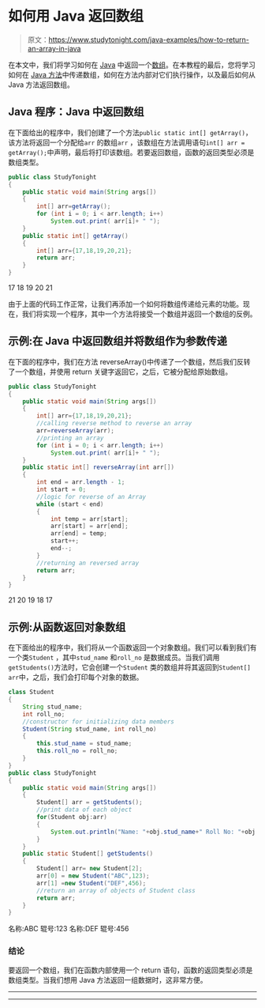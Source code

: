 # 如何用 Java 返回数组

> 原文：<https://www.studytonight.com/java-examples/how-to-return-an-array-in-java>

在本文中，我们将学习如何在 [Java](https://www.studytonight.com/java/) 中返回一个[数组](https://www.studytonight.com/java/array.php)。在本教程的最后，您将学习如何在 [Java 方法](https://www.studytonight.com/java/methods-in-java.php)中传递数组，如何在方法内部对它们执行操作，以及最后如何从 Java 方法返回数组。

## Java 程序：Java 中返回数组

在下面给出的程序中，我们创建了一个方法`public static int[] getArray()`，该方法将返回一个分配给`arr` 的数组`arr` ，该数组在方法调用语句`int[] arr = getArray();`中声明，最后将打印该数组。若要返回数组，函数的返回类型必须是数组类型。

```java
public class StudyTonight  
{  
	public static void main(String args[])  
	{  
		int[] arr=getArray();           
		for (int i = 0; i < arr.length; i++) 
			System.out.print( arr[i]+ " ");     
	}  
	public static int[] getArray()  
	{  
		int[] arr={17,18,19,20,21};   
		return arr;  
	}  
} 
```

17 18 19 20 21

由于上面的代码工作正常，让我们再添加一个如何将数组传递给元素的功能。现在，我们将实现一个程序，其中一个方法将接受一个数组并返回一个数组的反例。

## 示例:在 Java 中返回数组并将数组作为参数传递

在下面的程序中，我们在方法 reverseArray()中传递了一个数组，然后我们反转了一个数组，并使用 return 关键字返回它，之后，它被分配给原始数组。

```java
public class StudyTonight  
{  
	public static void main(String args[])  
	{  
		int[] arr={17,18,19,20,21};   
		//calling reverse method to reverse an array
		arr=reverseArray(arr); 
		//printing an array
		for (int i = 0; i < arr.length; i++) 
			System.out.print( arr[i]+ " ");     
	}  
	public static int[] reverseArray(int arr[])  
	{  
		int end = arr.length - 1;
		int start = 0;
		//logic for reverse of an Array
		while (start < end)
		{
			int temp = arr[start]; 
			arr[start] = arr[end];
			arr[end] = temp;
			start++;
			end--;
		} 
		//returning an reversed array
		return arr;  
	}  
} 
```

21 20 19 18 17

## 示例:从函数返回对象数组

在下面给出的程序中，我们将从一个函数返回一个对象数组。我们可以看到我们有一个类`Student` ，其中`stud_name` 和`roll_no` 是数据成员。当我们调用`getStudents()`方法时，它会创建一个`Student` 类的数组并将其返回到`Student[] arr`中，之后，我们会打印每个对象的数据。

```java
class Student
{
	String stud_name;
	int roll_no;
	//constructor for initializing data members
	Student(String stud_name, int roll_no)
	{
		this.stud_name = stud_name;
		this.roll_no = roll_no;
	}
}
public class StudyTonight  
{  
	public static void main(String args[])  
	{  
		Student[] arr = getStudents();
		//print data of each object
		for(Student obj:arr)
		{
			System.out.println("Name: "+obj.stud_name+" Roll No: "+obj.roll_no);
		}
	}  
	public static Student[] getStudents()  
	{
		Student[] arr= new Student[2];
		arr[0] = new Student("ABC",123);
		arr[1] =new Student("DEF",456);
		//return an array of objects of Student class
		return arr;		 
	}  
} 
```

名称:ABC 辊号:123
名称:DEF 辊号:456

### 结论

要返回一个数组，我们在函数内部使用一个 return 语句，函数的返回类型必须是数组类型。当我们想用 Java 方法返回一组数据时，这非常方便。

* * *

* * *